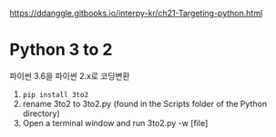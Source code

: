 https://ddanggle.gitbooks.io/interpy-kr/ch21-Targeting-python.html


# Python 3 to 2 

파이썬 3.6을 파이썬 2.x로 코딩변환

1. `pip install 3to2`
2. rename 3to2 to 3to2.py (found in the Scripts folder of the Python directory)
3. Open a terminal window and run 3to2.py -w [file]